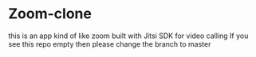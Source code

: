 # Zoom-clone
this is an app kind of like zoom built with Jitsi SDK for video calling
If you see this repo empty then please change the branch to master
